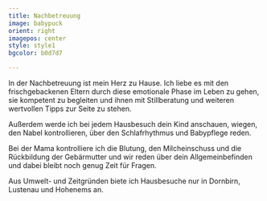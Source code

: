 ```yaml
---
title: Nachbetreuung 
image: babypuck
orient: right
imagepos: center
style: style1
bgcolor: b0d7d7

---
```


In der Nachbetreuung ist mein Herz zu Hause. Ich liebe es mit den frischgebackenen Eltern durch diese emotionale Phase im Leben zu gehen, sie kompetent zu begleiten und ihnen mit Stillberatung und weiteren wertvollen Tipps zur Seite zu stehen. 

Außerdem werde ich bei jedem Hausbesuch dein Kind anschauen, wiegen, den Nabel kontrollieren, über den Schlafrhythmus und Babypflege reden.

Bei der Mama kontrolliere ich die Blutung, den Milcheinschuss und die Rückbildung der Gebärmutter und wir reden über dein Allgemeinbefinden und dabei bleibt noch genug Zeit für Fragen.

Aus Umwelt- und Zeitgründen biete ich Hausbesuche nur in Dornbirn, Lustenau und Hohenems an.